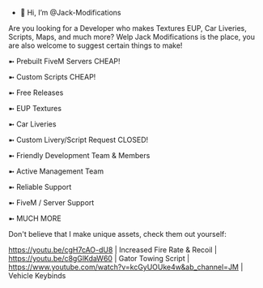 - 👋 Hi, I’m @Jack-Modifications 

Are you looking for a Developer who makes Textures EUP, Car Liveries, Scripts, Maps, and much more? Welp Jack Modifications is the place, you are also welcome to suggest certain things to make!

 ➼ Prebuilt FiveM Servers  CHEAP!
 
 ➼ Custom Scripts  CHEAP!
 
 ➼ Free Releases
 
 ➼ EUP Textures
 
 ➼  Car Liveries
 
 ➼ Custom Livery/Script Request CLOSED!
 
 ➼ Friendly Development Team & Members
 
 ➼ Active Management Team
 
 ➼ Reliable Support

 ➼ FiveM / Server Support

 ➼ MUCH MORE

Don't believe that I make unique assets, check them out yourself:

https://youtu.be/cgH7cAO-dU8 | Increased Fire Rate & Recoil 
|
https://youtu.be/c8gGlKdaW60  | Gator Towing Script 
|
https://www.youtube.com/watch?v=kcGyUOUke4w&ab_channel=JM  | Vehicle Keybinds 
